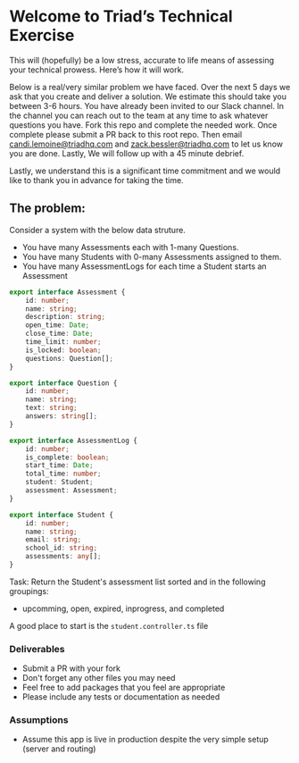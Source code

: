 # Welcome to Triad’s Technical Exercise

This will (hopefully) be a low stress, accurate to life means of assessing your technical prowess. Here’s how it will work.

Below is a real/very similar problem we have faced. Over the next 5 days we ask that you create and deliver a solution. We estimate this should take you between 3-6 hours. You have already been invited to our Slack channel. In the channel you can reach out to the team at any time to ask whatever questions you have. Fork this repo and complete the needed work.  Once complete please submit a PR back to this root repo.  Then email candi.lemoine@triadhq.com and zack.bessler@triadhq.com to let us know you are done.  Lastly, We will follow up with a 45 minute debrief.

Lastly, we understand this is a significant time commitment and we would like to thank you in advance for taking the time.

## The problem:

Consider a system with the below data struture.

-   You have many Assessments each with 1-many Questions.
-   You have many Students with 0-many Assessments assigned to them.
-   You have many AssessmentLogs for each time a Student starts an Assessment

```typescript
export interface Assessment {
    id: number;
    name: string;
    description: string;
    open_time: Date;
    close_time: Date;
    time_limit: number;
    is_locked: boolean;
    questions: Question[];
}

export interface Question {
    id: number;
    name: string;
    text: string;
    answers: string[];
}

export interface AssessmentLog {
    id: number;
    is_complete: boolean;
    start_time: Date;
    total_time: number;
    student: Student;
    assessment: Assessment;
}

export interface Student {
    id: number;
    name: string;
    email: string;
    school_id: string;
    assessments: any[];
}
```

Task: Return the Student's assessment list sorted and in the following groupings:

-   upcomming, open, expired, inprogress, and completed

A good place to start is the `student.controller.ts` file


### Deliverables

-   Submit a PR with your fork
-   Don't forget any other files you may need
-   Feel free to add packages that you feel are appropriate
-   Please include any tests or documentation as needed

### Assumptions 
-   Assume this app is live in production despite the very simple setup (server and routing)

